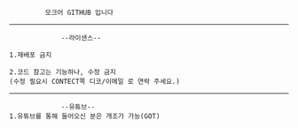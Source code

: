              모크어 GITHUB 입니다
---

                 --라이샌스--

    1.재배포 금지
    
    2.코드 참고는 기능하나, 수정 금지
    (수정 필요시 CONTECT쪽 디코/이메일 로 연락 주세요.)
---
                 --유튜브--
    1.유튜브를 통해 들어오신 분은 개조가 가능(GOT)
